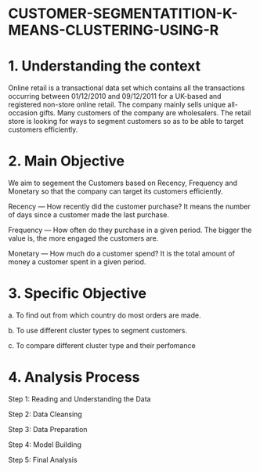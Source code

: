 # CUSTOMER-SEGMENTATITION-K-MEANS-CLUSTERING-USING-R




# 1. Understanding the context

Online retail is a transactional data set which contains all the transactions occurring between 01/12/2010 and 09/12/2011 for a UK-based and registered non-store online retail. The company mainly sells unique all-occasion gifts. Many customers of the company are wholesalers. The retail store is looking for ways to segment customers so as to be able to target customers efficiently.

# 2. Main Objective

We aim to segement the Customers based on Recency, Frequency and Monetary so that the company can target its customers efficiently.

Recency — How recently did the customer purchase? It means the number of days since a customer made the last purchase.

Frequency — How often do they purchase in a given period. The bigger the value is, the more engaged the customers are.

Monetary — How much do a customer spend? It is the total amount of money a customer spent in a given period.

# 3. Specific Objective
a. To find out from which country do most orders are made.

b. To use different cluster types to segment customers.

c. To compare different cluster type and their perfomance

# 4. Analysis Process

Step 1: Reading and Understanding the Data

Step 2: Data Cleansing

Step 3: Data Preparation

Step 4: Model Building

Step 5: Final Analysis
